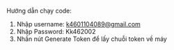 Hướng dẫn chạy code:
1. Nhập username: k4601104089@gmail.com
2. Nhập Password: Kk462002
3. Nhấn nút Generate Token để lấy chuỗi token về máy
